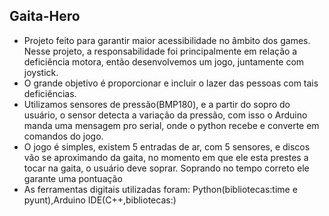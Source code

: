 ## Gaita-Hero
- Projeto feito para garantir maior acessibilidade no âmbito dos games. Nesse projeto, a responsabilidade foi principalmente em relação a deficiência motora, então desenvolvemos um jogo, juntamente com joystick. 
- O grande objetivo é proporcionar e incluir o lazer das pessoas com tais deficiências.
- Utilizamos sensores de pressão(BMP180), e a partir do sopro do usuário, o sensor detecta a variação da pressão, com isso o Arduino manda uma mensagem pro serial, onde o python recebe e converte em comandos do jogo.
- O jogo é simples, existem 5 entradas de ar, com 5 sensores, e discos vão se aproximando da gaita, no momento em que ele esta prestes a tocar na gaita, o usuário deve soprar. Soprando no tempo correto ele garante uma pontuação
- As ferramentas digitais utilizadas foram: Python(bibliotecas:time e pyunt),Arduino IDE(C++,bibliotecas:)
